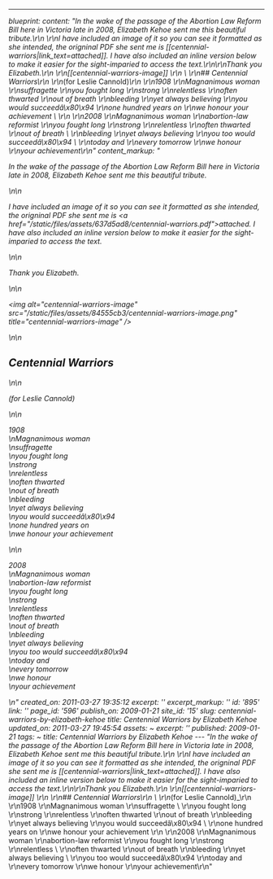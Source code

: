 ---
_blueprint:
  content: "In the wake of the passage of the Abortion Law Reform Bill here in Victoria
    late in 2008, Elizabeth Kehoe sent me this beautiful tribute.\r\n  \r\nI have
    included an image of it so you can see it formatted as she intended, the origninal
    PDF she sent me is [[centennial-warriors|link_text=attached]]. I have also included
    an inline version below to make it easier for the sight-imparied to access the
    text.\r\n\r\nThank you Elizabeth.\r\n  \r\n[[centennial-warriors-image]] \r\n
    \ \r\n## Centennial Warriors\r\n  \r\n_(for Leslie Cannold)_\r\n  \r\n1908   \r\nMagnanimous
    woman   \r\nsuffragette   \r\nyou fought long   \r\nstrong   \r\nrelentless   \r\noften
    thwarted   \r\nout of breath   \r\nbleeding   \r\nyet always believing   \r\nyou
    would succeedâ\x80\x94   \r\none hundred years on   \r\nwe honour your achievement
    \  \r\n  \r\n2008   \r\nMagnanimous woman   \r\nabortion-law reformist   \r\nyou
    fought long   \r\nstrong   \r\nrelentless   \r\noften thwarted   \r\nout of breath
    \  \r\nbleeding   \r\nyet always believing   \r\nyou too would succeedâ\x80\x94
    \  \r\ntoday and   \r\nevery tomorrow   \r\nwe honour   \r\nyour achievement\r\n"
  content_markup: "<p>In the wake of the passage of the Abortion Law Reform Bill here
    in Victoria late in 2008, Elizabeth Kehoe sent me this beautiful tribute.</p>\n\n<p>I
    have included an image of it so you can see it formatted as she intended, the
    origninal PDF she sent me is <a href=\"/static/files/assets/637d5ad8/centennial-warriors.pdf\">attached</a>.
    I have also included an inline version below to make it easier for the sight-imparied
    to access the text.</p>\n\n<p>Thank you Elizabeth.</p>\n\n<p><img alt=\"centennial-warriors-image\"
    src=\"/static/files/assets/84555cb3/centennial-warriors-image.png\" title=\"centennial-warriors-image\"
    /></p>\n\n<h2>Centennial Warriors</h2>\n\n<p><em>(for Leslie Cannold)</em></p>\n\n<p>1908
    <br/>\nMagnanimous woman <br/>\nsuffragette <br/>\nyou fought long <br/>\nstrong
    <br/>\nrelentless <br/>\noften thwarted <br/>\nout of breath <br/>\nbleeding <br/>\nyet
    always believing <br/>\nyou would succeedâ\x80\x94 <br/>\none hundred years on
    <br/>\nwe honour your achievement</p>\n\n<p>2008 <br/>\nMagnanimous woman <br/>\nabortion-law
    reformist <br/>\nyou fought long <br/>\nstrong <br/>\nrelentless <br/>\noften
    thwarted <br/>\nout of breath <br/>\nbleeding <br/>\nyet always believing <br/>\nyou
    too would succeedâ\x80\x94 <br/>\ntoday and <br/>\nevery tomorrow <br/>\nwe honour
    <br/>\nyour achievement</p>\n"
  created_on: 2011-03-27 19:35:12
  excerpt: ''
  excerpt_markup: ''
  id: '895'
  link: ''
  page_id: '596'
  publish_on: 2009-01-21
  site_id: '15'
  slug: centennial-warriors-by-elizabeth-kehoe
  title: Centennial Warriors by Elizabeth Kehoe
  updated_on: 2011-03-27 19:45:54
assets: ~
excerpt: ''
published: 2009-01-21
tags: ~
title: Centennial Warriors by Elizabeth Kehoe
--- "In the wake of the passage of the Abortion Law Reform Bill here in Victoria late
  in 2008, Elizabeth Kehoe sent me this beautiful tribute.\r\n  \r\nI have included
  an image of it so you can see it formatted as she intended, the origninal PDF she
  sent me is [[centennial-warriors|link_text=attached]]. I have also included an inline
  version below to make it easier for the sight-imparied to access the text.\r\n\r\nThank
  you Elizabeth.\r\n  \r\n[[centennial-warriors-image]] \r\n  \r\n## Centennial Warriors\r\n
  \ \r\n_(for Leslie Cannold)_\r\n  \r\n1908   \r\nMagnanimous woman   \r\nsuffragette
  \  \r\nyou fought long   \r\nstrong   \r\nrelentless   \r\noften thwarted   \r\nout
  of breath   \r\nbleeding   \r\nyet always believing   \r\nyou would succeedâ\x80\x94
  \  \r\none hundred years on   \r\nwe honour your achievement   \r\n  \r\n2008   \r\nMagnanimous
  woman   \r\nabortion-law reformist   \r\nyou fought long   \r\nstrong   \r\nrelentless
  \  \r\noften thwarted   \r\nout of breath   \r\nbleeding   \r\nyet always believing
  \  \r\nyou too would succeedâ\x80\x94   \r\ntoday and   \r\nevery tomorrow   \r\nwe
  honour   \r\nyour achievement\r\n"
